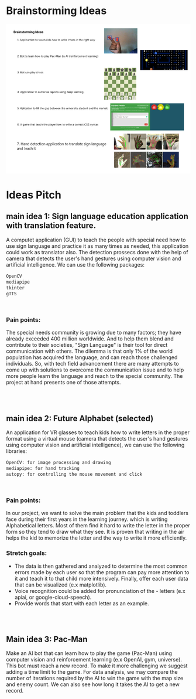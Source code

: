 

# Brainstorming Ideas

![Brainstorming](./imgs/Mid-Brainstorming.png)


# Ideas Pitch

## main idea 1: Sign language education application with translation feature.

A computet application (GUI) to teach the people with special need how to use sign language and practice it as many times as needed, this application could work as translator also. The detection prossecs done with the help of camera that detects the user's hand gestures using computer vision and artificial intelligence. We can use the following packages:

    OpenCV
    mediapipe
    tkinter
    gTTS

<br>

### Pain points:
The special needs community is growing due to many factors; they have already exceeded 400 million worldwide. And to help them blend and contribute to their societies, "Sign Language" is their tool for direct communication with others. The dilemma is that only 1% of the world population has acquired the language, and can reach those challenged individuals. So, with tech field advancement there are many attempts to come up with solutions to overcome the communication issue and to help more people learn the language and reach to the special community. The project at hand presents one of those attempts.

<br>

<br>

## main idea 2: Future Alphabet (selected)

An application for VR glasses to teach kids how to write letters in the proper format using a virtual mouse (camera that detects the user's hand gestures using computer vision and artificial intelligence), we can use the following libraries:

    OpenCV: for image processing and drawing
    mediapipe: for hand tracking 
    autopy: for controlling the mouse movement and click 

<br>

### Pain points:
In our project, we want to solve the main problem that
the kids and toddlers face during their first years in the learning journey. which is writing Alphabetical letters. Most of them find it hard to write the letter in the proper form so they tend to draw what they see.
It is proven that writing in the air helps the kid to memorize the letter and the way to write it more efficiently.

### Stretch goals:

- The data is then gathered and analyzed to determine the most common errors made by each user so that the program can pay more attention to it and teach it to that child more intensively. Finally, offer each user data that can be visualized (e.x matplotlib).
- Voice recognition could be added for pronunciation of the - letters (e.x apiai, or google-cloud-speech).
- Provide words that start with each letter as an example.

<br>

<br>

## Main idea  3: Pac-Man

Make an AI bot that can learn how to play the game (Pac-Man) using computer vision and reinforcement learning (e.x OpenAI, gym, universe). This bot must reach a new record. To make it more challenging we suggest adding a time limit to the game.
For data analysis, we may compare the number of iterations required by the AI to win the game with the map size and enemy count. We can also see how long it takes the AI to get a new record.

